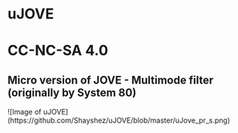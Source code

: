 # uJOVE
<H1>CC-NC-SA 4.0</H1>
<H2>Micro version of JOVE - Multimode filter (originally by System 80)</H2>
![Image of uJOVE](https://github.com/Shayshez/uJOVE/blob/master/uJove_pr_s.png)
